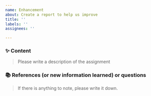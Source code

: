 ```yaml
---
name: Enhancement
about: Create a report to help us improve
title: ''
labels: ''
assignees: ''

---
```


### ✨ Content
> Please write a description of the assignment

### 📚 References (or new information learned) or questions
> If there is anything to note, please write it down.
